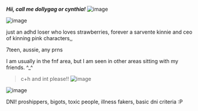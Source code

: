 ***Hii, call me dollygag or cynthia!*** ![image](https://gifs.crd.co/assets/images/gallery22/ce388e55.gif?v=ef433a6f)

![image](https://64.media.tumblr.com/2f4920f32e7eee2a85a474c97e3bdc50/89fbe9a50d596e94-6f/s640x960/3721f097f1a5b86fce57629e1762ad6fa8b8e551.pnj)

just an adhd loser who loves strawberries, forever a sarvente kinnie and ceo of kinning pink characters,,

7teen, aussie, any prns

I am usually in the fnf area, but I am seen in other areas sitting with my friends. ^_^

> c+h and int please!! ![image](https://gifs.crd.co/assets/images/gallery24/f762f2b0.gif?v=ef433a6f)

![image](https://64.media.tumblr.com/2f4920f32e7eee2a85a474c97e3bdc50/89fbe9a50d596e94-6f/s640x960/3721f097f1a5b86fce57629e1762ad6fa8b8e551.pnj)

DNI! proshippers, bigots, toxic people, illness fakers, basic dni criteria :P
